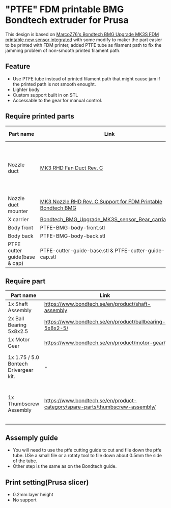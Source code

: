 # "PTFE" FDM printable BMG Bondtech extruder for Prusa

 This design is based on [MarcoZ76's Bondtech BMG Upgrade MK3S FDM printable new sensor integrated](https://www.thingiverse.com/thing:3469271) with some modify to maker the part easier to be printed with FDM printer, added PTFE tube as filament path to fix the jamming problem of non-smooth printed filament path.

## Feature

- Use PTFE tube instead of printed filament path that might cause jam if the printed path is not smooth enought.
- Lighter body
- Custom support built in on STL
- Accessable to the gear for manual control.

## Require printed parts

| Part name | Link | Other option |
|---|---|---|
| Nozzle  duct | [MK3 RHD Fan Duct Rev. C](https://www.thingiverse.com/thing:3249344) | [Micro-tweaks to Nozzle RHD Rev C for Slic3r](https://www.thingiverse.com/thing:4054462) |
| Nozzle duct mounter | [MK3 Nozzle RHD Rev. C Support for FDM Printable Bondtech BMG](https://www.thingiverse.com/thing:3429508) | - |
| X carrier | [Bondtech_BMG_Upgrade_MK3S_sensor_Bear_carriage.stl](https://www.thingiverse.com/thing:3469271/files) | - |
| Body front | PTFE-BMG-body-front.stl | - |
| Body back | PTFE-BMG-body-back.stl |  - |
| PTFE cutter guide(base & cap) | PTFE-cutter-guide-base.stl & PTFE-cutter-guide-cap.stl | - |

## Require part

| Part name | Link |  |
|---|---|---|
| 1x Shaft Assembly  | https://www.bondtech.se/en/product/shaft-assembly | - |
| 2x Ball Bearing 5x8x2.5  | https://www.bondtech.se/en/product/ballbearing-5x8x2-5/ | - |
| 1x Motor Gear | https://www.bondtech.se/en/product/motor-gear/ | - |
| 1x 1.75 / 5.0 Bontech Drivergear kit. | - | No need if you own a MK3 |
| 1x Thumbscrew Assembly | https://www.bondtech.se/en/product-category/spare-parts/thumbscrew-assembly/ | Can use a long M3 bolt instead |

## Assemply guide

- You will need to use the ptfe cutting guide to cut and file down the ptfe tube. USe a small file or a rotaty tool to file down about 0.5mm the side of the tube.
- Other step is the same as on the Bondtech guide.

## Print setting(Prusa slicer)
- 0.2mm layer height
- No support